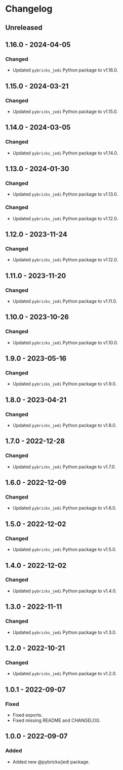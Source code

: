 # Changelog

<!-- refer to https://keepachangelog.com/en/1.0.0/ for guidance -->

## Unreleased

## 1.16.0 - 2024-04-05

### Changed
- Updated `pybricks_jedi` Python package to v1.16.0.

## 1.15.0 - 2024-03-21

### Changed
- Updated `pybricks_jedi` Python package to v1.15.0.

## 1.14.0 - 2024-03-05

### Changed
- Updated `pybricks_jedi` Python package to v1.14.0.

## 1.13.0 - 2024-01-30

### Changed
- Updated `pybricks_jedi` Python package to v1.13.0.

### Changed
- Updated `pybricks_jedi` Python package to v1.12.0.

## 1.12.0 - 2023-11-24

### Changed
- Updated `pybricks_jedi` Python package to v1.12.0.

## 1.11.0 - 2023-11-20

### Changed
- Updated `pybricks_jedi` Python package to v1.11.0.

## 1.10.0 - 2023-10-26

### Changed
- Updated `pybricks_jedi` Python package to v1.10.0.

## 1.9.0 - 2023-05-16

### Changed
- Updated `pybricks_jedi` Python package to v1.9.0.

## 1.8.0 - 2023-04-21

### Changed
- Updated `pybricks_jedi` Python package to v1.8.0.

## 1.7.0 - 2022-12-28

### Changed
- Updated `pybricks_jedi` Python package to v1.7.0.

## 1.6.0 - 2022-12-09

### Changed
- Updated `pybricks_jedi` Python package to v1.6.0.

## 1.5.0 - 2022-12-02

### Changed
- Updated `pybricks_jedi` Python package to v1.5.0.

## 1.4.0 - 2022-12-02

### Changed
- Updated `pybricks_jedi` Python package to v1.4.0.

## 1.3.0 - 2022-11-11

### Changed
- Updated `pybricks_jedi` Python package to v1.3.0.

## 1.2.0 - 2022-10-21

### Changed
- Updated `pybricks_jedi` Python package to v1.2.0.

## 1.0.1 - 2022-09-07

### Fixed
- Fixed exports.
- Fixed missing README and CHANGELOG.

## 1.0.0 - 2022-09-07

### Added
- Added new @pybricks/jedi package.
